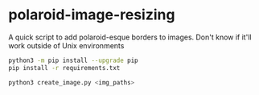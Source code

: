 # polaroid-image-resizing
A quick script to add polaroid-esque borders to images.
Don't know if it'll work outside of Unix environments

```bash
python3 -m pip install --upgrade pip
pip install -r requirements.txt

python3 create_image.py <img_paths>
```